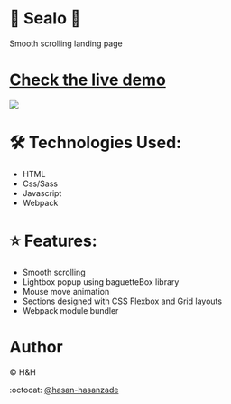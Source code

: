 # 🔹 Sealo 🔹

Smooth scrolling landing page

# [Check the live demo](https://hasan-hasanzade.github.io/cilo/)

![](https://github.com/hasan-hasanzade/cilo/blob/main/img/screen.png)

# 🛠 Technologies Used:

+ HTML
+ Css/Sass
+ Javascript
+ Webpack

# ⭐ Features:


+ Smooth scrolling
+ Lightbox popup using baguetteBox library
+ Mouse move animation
+ Sections designed with CSS Flexbox and Grid layouts
+ Webpack module bundler

# Author

 :copyright: H&H
 
 :octocat: [@hasan-hasanzade](https://github.com/hasan-hasanzade)
